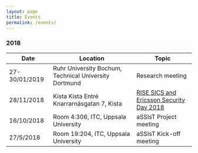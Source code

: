 ```yaml
---
layout: page
title: Events
permalink: /events/
---
```


### 2018

| Date          | Location                                   | Topic                                                        |
|-----------|--------------------------------------------|--------------------------------------------------------------|
|27-30/01/2019 | Ruhr University Bochum, Technical University Dortmund | Research meeting    |
|28/11/2018    | Kista Kista Entré Knarrarnäsgatan 7, Kista            | [RISE SICS and Ericsson Security Day 2018][RISESECDAY2018]   |
|16/10/2018    | Room 4:306, ITC, Uppsala University                   |  aSSIsT Project meeting |
|27/5/2018     | Room 19:204, ITC, Uppsala University                  |  aSSIsT Kick-off meeting |

[RISESECDAY2018]: https://app.bwz.se/ri/b/v?event=281&ucrc=7D8A2BD5
